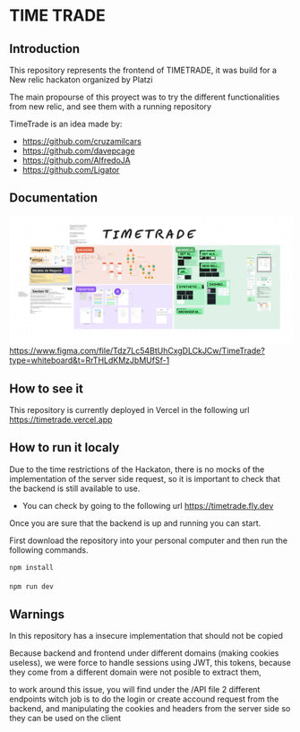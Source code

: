 # TIME TRADE

## Introduction

This repository represents the frontend of TIMETRADE, 
it was build for a New relic hackaton organized by Platzi

The main propourse of this proyect was to try the different functionalities from new relic, and see them with a running repository


TimeTrade is an idea made by: 

- https://github.com/cruzamilcars
- https://github.com/davepcage 
- https://github.com/AlfredoJA
- https://github.com/Ligator

## Documentation
![figjam.png](public%2Ffigjam.png)
https://www.figma.com/file/Tdz7Lc54BtUhCxgDLCkJCw/TimeTrade?type=whiteboard&t=RrTHLdKMzJbMUfSf-1


## How to see it 
This repository is currently deployed in Vercel in the following url
https://timetrade.vercel.app

## How to run it localy
Due to the time restrictions of the Hackaton, there is no mocks of the implementation 
 of the server side request, so it is important to check that the backend is still available to use.

- You can check by going to the following url
https://timetrade.fly.dev

Once you are sure that the backend is up and running you can start.

First download the repository into your personal computer and then run the following commands.

```sh
npm install

npm run dev
```

## Warnings
In this repository has a insecure implementation that should not be copied

Because backend and frontend under different domains (making cookies useless), we were force to handle sessions using JWT, this tokens, because they come from a different domain were not posible to extract them, 

to work around this issue, you will find under the /API file 2 different endpoints witch job is to do the login or create accound request from the backend, and manipulating the cookies and headers from the server side so they can be used on the client




